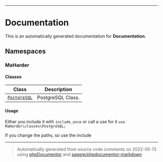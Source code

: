 
***

# Documentation

This is an automatically generated documentation for **Documentation**.

## Namespaces

### MaHarder

#### Classes

| Class | Description |
|-------|-------------|
| [`PostgreSQL`](./docs/classes/MaHarder/PostgreSQL.md) | PostgreSQL Class.|

#### Usage

Either you include it with `include_once` or call a use for it `use MaHarder\classes\PostgreSQL;`

If you change the paths, so use the include

***
> Automatically generated from source code comments on 2022-05-13 using [phpDocumentor](http://www.phpdoc.org/) and [saggre/phpdocumentor-markdown](https://github.com/Saggre/phpDocumentor-markdown)
